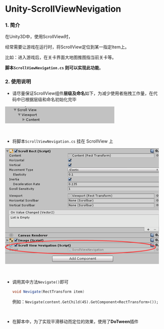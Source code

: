 # Unity-ScrollViewNevigation

### 1. 简介

在Unity3D中，使用ScrollView时，

经常需要让游戏在运行时，将ScrollView定位到某一指定Item上。

比如：进入游戏后，在关卡界面大地图推图指当前关卡等。

**脚本`ScrollViewNevigation.cs`  则可以实现此功能**。



### 2. 使用说明

- 请尽量保证ScrollView组件**层级及命名**如下，为减少使用者拖拽工作量，在代码中已根据层级和命名初始化完毕

![018032215043](Images/20180322150434.png)

​	

- 将脚本`ScrollViewNevigation.cs` 挂在 ScrollView 上

![018032215074](Images/20180322150747.png)

​	

- 调用其中方法`Nevigate()`即可

  ```c#
  void Nevigate(RectTransform item)
  ```

  例如：`Nevigate(content.GetChild(45).GetComponent<RectTransform>());`

  ​


- 在脚本中，为了实现平滑移动而定位的效果，使用了**DoTween**插件